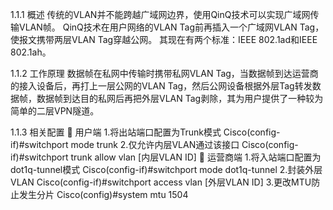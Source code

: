 1.1.1  概述
传统的VLAN并不能跨越广域网边界，使用QinQ技术可以实现广域网传输VLAN帧。
QinQ技术在用户网络的VLAN Tag前再插入一个广域网VLAN Tag，使报文携带两层VLAN Tag穿越公网。
其现在有两个标准：IEEE 802.1ad和IEEE 802.1ah。

1.1.2  工作原理
数据帧在私网中传输时携带私网VLAN Tag，当数据帧到达运营商的接入设备后，再打上一层公网的VLAN Tag，然后公网设备根据外层Tag转发数据帧，数据帧到达目的私网后再把外层VLAN Tag剥除，其为用户提供了一种较为简单的二层VPN隧道。

1.1.3  相关配置
	用户端
1.将出站端口配置为Trunk模式
Cisco(config-if)#switchport mode trunk
2.仅允许内层VLAN通过该接口
Cisco(config-if)#switchport trunk allow vlan [内层VLAN ID]
	运营商端
1.将入站端口配置为dot1q-tunnel模式
Cisco(config-if)#switchport mode dot1q-tunnel
2.封装外层VLAN
Cisco(config-if)#switchport access vlan [外层VLAN ID]
3.更改MTU防止发生分片
Cisco(config)#system mtu 1504
